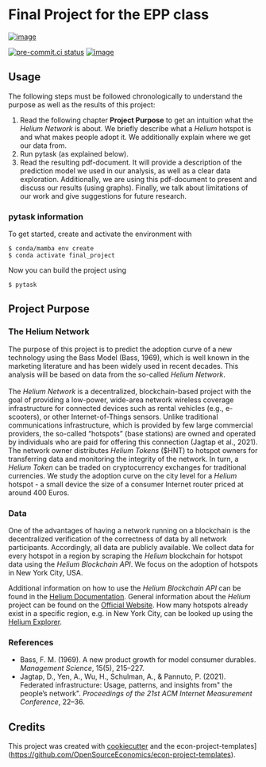 Final Project for the EPP class
===============================

[![image](https://img.shields.io/github/workflow/status/marinatalantceva/final_project/main/main)](https://github.com/marinatalantceva/final_project/actions?query=branch%3Amain)


[![pre-commit.ci status](https://results.pre-commit.ci/badge/github/marinatalantceva/final_project/main.svg)](https://results.pre-commit.ci/latest/github/marinatalantceva/final_project/main)
[![image](https://img.shields.io/badge/code%20style-black-000000.svg)](https://github.com/ambv/black)

## Usage

The following steps must be followed chronologically to understand the purpose as well as the results of this project:

1. Read the following chapter **Project Purpose** to get an intuition what the *Helium Network* is about. We briefly describe what a *Helium* hotspot is and what makes people adopt it. We additionally explain where we get our data from.
2. Run pytask (as explained below).
3. Read the resulting pdf-document. It will provide a description of the prediction model we used in our analysis, as well as a clear data exploration. Additionally, we are using this pdf-document to present and discuss our results (using graphs). Finally, we talk about limitations of our work and give suggestions for future research. 


### pytask information

To get started, create and activate the environment with

```console
$ conda/mamba env create
$ conda activate final_project
```
Now you can build the project using

```console
$ pytask
```


## Project Purpose

### The Helium Network

The purpose of this project is to predict the adoption curve of a new technology using the Bass Model (Bass, 1969), which is well known in the marketing literature and has been widely used in recent decades. This analysis will be based on data from the so-called *Helium Network*.
<br>
<br>
The *Helium Network* is a decentralized, blockchain-based project with the goal of providing a low-power, wide-area network wireless coverage infrastructure for connected devices such as rental vehicles (e.g., e-scooters), or other Internet-of-Things sensors. Unlike traditional communications infrastructure, which is provided by few large commercial providers, the so-called “hotspots” (base stations) are owned and operated by individuals who are paid for offering this connection (Jagtap et al., 2021). The network owner distributes *Helium Tokens* ($HNT) to hotspot owners for transferring data and monitoring the integrity of the network. In turn, a *Helium Token* can be traded on cryptocurrency exchanges for traditional currencies. We study the adoption curve on the city level for a *Helium* hotspot - a small device the size of a consumer Internet router priced at around 400 Euros.

### Data

One of the advantages of having a network running on a blockchain is the decentralized verification of the correctness of data by all network participants. Accordingly, all data are publicly available. We collect data for every hotspot in a region by scraping the *Helium* blockchain for hotspot data using the *Helium Blockchain API*. We focus on the adoption of hotspots in New York City, USA.


Additional information on how to use the *Helium Blockchain API* can be found in the [Helium Documentation](https://docs.helium.com/api/blockchain/hotspots). General information about the *Helium* project can be found on the [Official Website](https://www.helium.com/). How many hotspots already exist in a specific region, e.g. in New York City, can be looked up using the [Helium Explorer](https://explorer.helium.com/).

### References

- Bass, F. M. (1969). A new product growth for model consumer durables. *Management Science*, 15(5), 215–227.
- Jagtap, D., Yen, A., Wu, H., Schulman, A., & Pannuto, P. (2021). Federated infrastructure: Usage, patterns, and insights from" the people’s network". *Proceedings of the 21st ACM Internet Measurement Conference*, 22–36.

## Credits

This project was created with [cookiecutter](https://github.com/audreyr/cookiecutter)
and the
econ-project-templates](https://github.com/OpenSourceEconomics/econ-project-templates).
